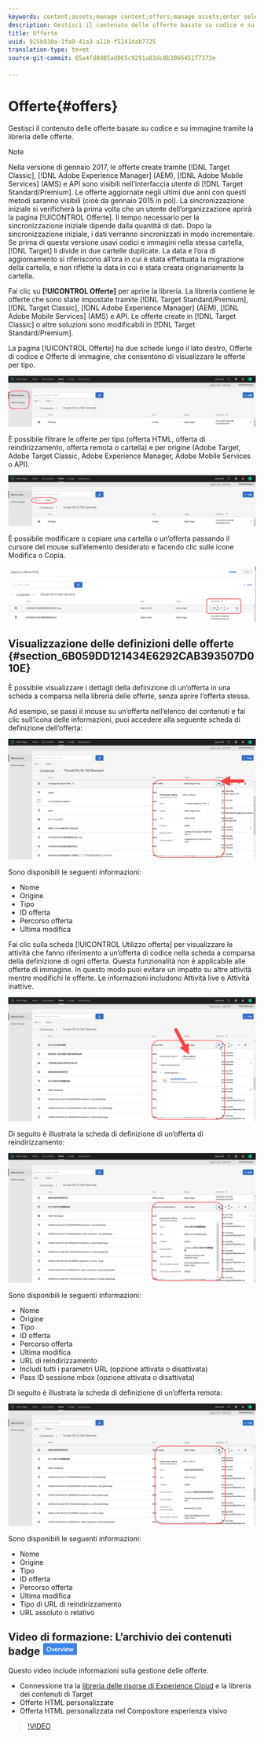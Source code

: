 ```yaml
---
keywords: content;assets;manage content;offers;manage assets;enter selection mode;selection mode
description: Gestisci il contenuto delle offerte basate su codice e su immagine tramite la libreria delle offerte.
title: Offerte
uuid: 925b930a-1fa9-41a3-a11b-f5241dab7725
translation-type: tm+mt
source-git-commit: 65a4fd0d05ad065c9291a83dc0b3066451f7373e

---
```



# Offerte{#offers}

Gestisci il contenuto delle offerte basate su codice e su immagine tramite la libreria delle offerte.

>[!NOTE]
>
>Nella versione di gennaio 2017, le offerte create tramite [!DNL Target Classic], [!DNL Adobe Experience Manager] (AEM), [!DNL Adobe Mobile Services] (AMS) e API sono visibili nell’interfaccia utente di [!DNL Target Standard/Premium]. Le offerte aggiornate negli ultimi due anni con questi metodi saranno visibili (cioè da gennaio 2015 in poi). La sincronizzazione iniziale si verificherà la prima volta che un utente dell’organizzazione aprirà la pagina [!UICONTROL Offerte]. Il tempo necessario per la sincronizzazione iniziale dipende dalla quantità di dati. Dopo la sincronizzazione iniziale, i dati verranno sincronizzati in modo incrementale. Se prima di questa versione usavi codici e immagini nella stessa cartella, [!DNL Target] li divide in due cartelle duplicate. La data e l’ora di aggiornamento si riferiscono all’ora in cui è stata effettuata la migrazione della cartella, e non riflette la data in cui è stata creata originariamente la cartella.

Fai clic su **[!UICONTROL Offerte]** per aprire la libreria. La libreria contiene le offerte che sono state impostate tramite [!DNL Target Standard/Premium], [!DNL Target Classic], [!DNL Adobe Experience Manager] (AEM), [!DNL Adobe Mobile Services] (AMS) e API. Le offerte create in [!DNL Target Classic] o altre soluzioni sono modificabili in [!DNL Target Standard/Premium].

La pagina [!UICONTROL Offerte] ha due schede lungo il lato destro, Offerte di codice e Offerte di immagine, che consentono di visualizzare le offerte per tipo.

![](assets/offers_page.png)

È possibile filtrare le offerte per tipo (offerta HTML, offerta di reindirizzamento, offerta remota o cartella) e per origine (Adobe Target, Adobe Target Classic, Adobe Experience Manager, Adobe Mobile Services o API).

![](assets/offers_filter.png)

È possibile modificare o copiare una cartella o un’offerta passando il cursore del mouse sull’elemento desiderato e facendo clic sulle icone Modifica o Copia.

![](assets/offer-picker-large.png)

## Visualizzazione delle definizioni delle offerte {#section_6B059DD121434E6292CAB393507D010E}

È possibile visualizzare i dettagli della definizione di un’offerta in una scheda a comparsa nella libreria delle offerte, senza aprire l’offerta stessa.

Ad esempio, se passi il mouse su un’offerta nell’elenco dei contenuti e fai clic sull’icona delle informazioni, puoi accedere alla seguente scheda di definizione dell’offerta:

![](assets/offer-card-html.png)

Sono disponibili le seguenti informazioni:

* Nome
* Origine
* Tipo
* ID offerta
* Percorso offerta
* Ultima modifica

Fai clic sulla scheda [!UICONTROL Utilizzo offerta] per visualizzare le attività che fanno riferimento a un’offerta di codice nella scheda a comparsa della definizione di ogni offerta. Questa funzionalità non è applicabile alle offerte di immagine. In questo modo puoi evitare un impatto su altre attività mentre modifichi le offerte. Le informazioni includono Attività live e Attività inattive.

![](assets/offer-card-usage.png)

Di seguito è illustrata la scheda di definizione di un’offerta di reindirizzamento:

![](assets/offer-card-redirect.png)

Sono disponibili le seguenti informazioni:

* Nome
* Origine
* Tipo
* ID offerta
* Percorso offerta
* Ultima modifica
* URL di reindirizzamento
* Includi tutti i parametri URL (opzione attivata o disattivata)
* Pass ID sessione mbox (opzione attivata o disattivata)

Di seguito è illustrata la scheda di definizione di un’offerta remota:

![](assets/offer-card-remote.png)

Sono disponibili le seguenti informazioni:

* Nome
* Origine
* Tipo
* ID offerta
* Percorso offerta
* Ultima modifica
* Tipo di URL di reindirizzamento
* URL assoluto o relativo

## Video di formazione: L’archivio dei contenuti badge ![Panoramica](/help/assets/overview.png)

Questo video include informazioni sulla gestione delle offerte.

* Connessione tra la [libreria delle risorse di Experience Cloud](https://docs.adobe.com/content/help/en/core-services/interface/assets/creative-cloud.html) e la libreria dei contenuti di Target
* Offerte HTML personalizzate
* Offerta HTML personalizzata nel Compositore esperienza visivo

>[!VIDEO](https://video.tv.adobe.com/v/17387)
